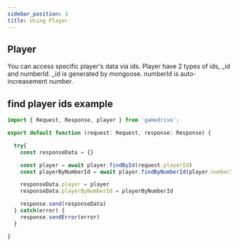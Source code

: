 ```yaml
---
sidebar_position: 3
title: Using Player 
---
```


## Player

You can access specific player's data via ids.
Player have 2 types of ids, _id and numberId.
_id is generated by mongoose.
numberId is auto-increasement number. 

## find player ids example

```js title="endpoint: findPlayerEndpoint"
import { Request, Response, player } from 'gamedrive';

export default function (request: Request, response: Response) {

  try{
    const responseData = {}

    const player = await player.findById(request.playerId)
    const playerByNumberId = await player.findByNumberId(player.numberId)

    responseData.player = player
    responseData.playerByNumberId = playerByNumberId

    response.send(responseData)
  } catch(error) {
    response.sendError(error)
  }

}
```